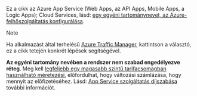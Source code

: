 Ez a cikk az Azure App Service (Web Apps, az API Apps, Mobile Apps, a Logic Apps); Cloud Services, lásd: [egy egyéni tartománynevet, az Azure-felhőszolgáltatás konfigurálása](../articles/cloud-services/cloud-services-custom-domain-name.md).

> [!NOTE]
> Ha alkalmazást által terhelésű [Azure Traffic Manager](https://azure.microsoft.com/services/traffic-manager/), kattintson a választó, ez a cikk tetején konkrét lépések segítségével.
> 
> **Az egyéni tartomány nevében a rendszer nem szabad engedélyezve réteg**. Meg kell [legfeljebb egy magasabb szintű tarifacsomagban használható méretezési](../articles/app-service/web-sites-scale.md), előfordulhat, hogy változási számlázása, hogy mennyit az előfizetéséhez. 
> Lásd: [App Service szolgáltatás díjszabása](https://azure.microsoft.com/pricing/details/app-service/) további információt.
> 
> 

